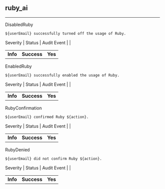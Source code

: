 ## ruby_ai

______________________________________________________________________

DisabledRuby

```text
${userEmail} successfully turned off the usage of Ruby.
```

Severity | Status | Audit Event | |

|          |             |         |
| -------- | ----------- | ------- |
| **Info** | **Success** | **Yes** |

EnabledRuby

```text
${userEmail} successfully enabled the usage of Ruby.
```

Severity | Status | Audit Event | |

|          |             |         |
| -------- | ----------- | ------- |
| **Info** | **Success** | **Yes** |

RubyConfirmation

```text
${userEmail} confirmed Ruby ${action}.
```

Severity | Status | Audit Event | |

|          |             |         |
| -------- | ----------- | ------- |
| **Info** | **Success** | **Yes** |

RubyDenied

```text
${userEmail} did not confirm Ruby ${action}.
```

Severity | Status | Audit Event | |

|          |             |         |
| -------- | ----------- | ------- |
| **Info** | **Success** | **Yes** |
